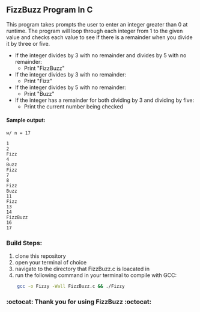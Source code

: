 ## FizzBuzz Program In C

This program takes prompts the user to enter an integer greater than 0 at runtime. The program will loop through each integer from 1 to the given value and checks each value to see if there is a remainder when you divide it by three or five.

* If the integer divides by 3 with no remainder and divides by 5 with no remainder:
	* Print "FizzBuzz"
* If the integer divides by 3 with no remainder:
	* Print "Fizz"
* If the integer divides by 5 with no remainder:
	* Print "Buzz"
* If the integer has a remainder for both dividing by 3 and dividing by five:
	* Print the current number being checked

#### Sample output:

```
w/ n = 17

1
2
Fizz
4
Buzz
Fizz
7
8
Fizz
Buzz
11
Fizz
13
14
FizzBuzz
16
17
```

### Build Steps:

1. clone this repository
2. open your terminal of choice
3. navigate to the directory that FizzBuzz.c is loacated in
4. run the following command in your terminal to compile with GCC:

``` bash
	gcc -o Fizzy -Wall FizzBuzz.c && ./Fizzy
```

### :octocat: Thank you for using FizzBuzz :octocat:
